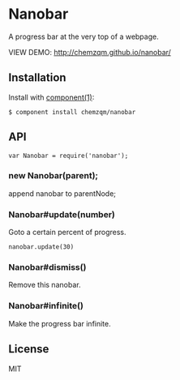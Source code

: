 # Nanobar

A progress bar at the very top of a webpage.

VIEW DEMO: <http://chemzqm.github.io/nanobar/>

## Installation

Install with [component(1)](http://component.io):

    $ component install chemzqm/nanobar

## API

```
var Nanobar = require('nanobar');
```
### new Nanobar(parent);

append nanobar to parentNode;

### Nanobar#update(number)

Goto a certain percent of progress.

```
nanobar.update(30)
```

### Nanobar#dismiss()

Remove this nanobar.

### Nanobar#infinite()

Make the progress bar infinite.

## License

  MIT
